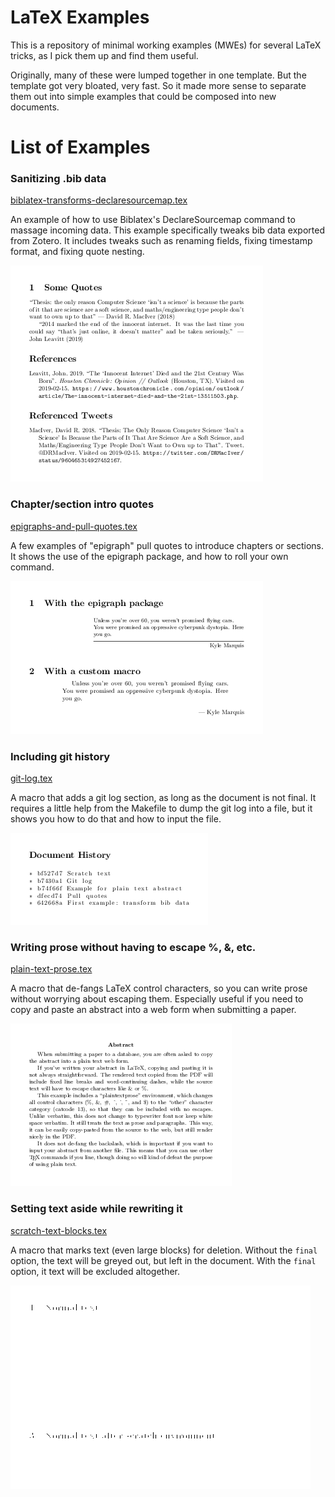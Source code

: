 LaTeX Examples
==================================================

This is a repository of minimal working examples (MWEs) for several LaTeX
tricks, as I pick them up and find them useful.

Originally, many of these were lumped together in one template.
But the template got very bloated, very fast.
So it made more sense to separate them out into
simple examples that could be composed into new documents.

List of Examples
==================================================

### Sanitizing .bib data

[biblatex-transforms-declaresourcemap.tex](biblatex-transforms-declaresourcemap.tex)

An example of how to use Biblatex's DeclareSourcemap command to massage incoming data.
This example specifically tweaks bib data exported from Zotero.
It includes tweaks such as renaming fields, fixing timestamp format, and fixing quote nesting.

![](previews/biblatex-transforms-declaresourcemap.png)

### Chapter/section intro quotes

[epigraphs-and-pull-quotes.tex](epigraphs-and-pull-quotes.tex)

A few examples of "epigraph" pull quotes to introduce chapters or sections.
It shows the use of the epigraph package, and how to roll your own command.

![](previews/epigraphs-and-pull-quotes.png)

### Including git history

[git-log.tex](git-log.tex)

A macro that adds a git log section, as long as the document is not final.
It requires a little help from the Makefile to dump the git log into a file,
but it shows you how to do that and how to input the file.

![](previews/git-log.png)

### Writing prose without having to escape %, &, etc.

[plain-text-prose.tex](plain-text-prose.tex)

A macro that de-fangs LaTeX control characters, so you can write prose without worrying about escaping them.
Especially useful if you need to copy and paste an abstract into a web form when submitting a paper.

![](previews/plain-text-prose.png)

### Setting text aside while rewriting it

[scratch-text-blocks.tex](scratch-text-blocks.tex)

A macro that marks text (even large blocks) for deletion.
Without the `final` option, the text will be greyed out, but left in the document.
With the `final` option, it text will be excluded altogether.

![](previews/scratch-text-blocks.png)
